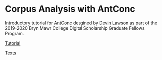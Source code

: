 # Corpus Analysis with AntConc

Introductory tutorial for [AntConc](http://www.laurenceanthony.net/software/antconc/) desgined by [Devin Lawson](https://github.com/dnlawson) as part of the 2019-2020 Bryn Mawr College Digital Scholarship Graduate Fellows Program. 

[Tutorial](/tutorial.md)

[Texts](/corpus/corpus-antconc-tutorial.zip)
